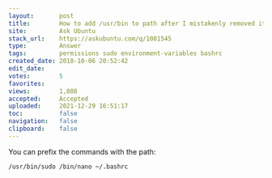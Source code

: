 ```yaml
---
layout:       post
title:        How to add ∕usr∕bin to path after I mistakenly removed it (sudo and nano are no longer in path)
site:         Ask Ubuntu
stack_url:    https://askubuntu.com/q/1081545
type:         Answer
tags:         permissions sudo environment-variables bashrc
created_date: 2018-10-06 20:52:42
edit_date:    
votes:        5
favorites:    
views:        1,808
accepted:     Accepted
uploaded:     2021-12-29 16:51:17
toc:          false
navigation:   false
clipboard:    false
---
```


You can prefix the commands with the path:

``` 
/usr/bin/sudo /bin/nano ~/.bashrc

```
